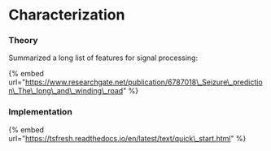 # Characterization

### Theory

Summarized a long list of features for signal processing: 

{% embed url="https://www.researchgate.net/publication/6787018\_Seizure\_prediction\_The\_long\_and\_winding\_road" %}



### Implementation



{% embed url="https://tsfresh.readthedocs.io/en/latest/text/quick\_start.html" %}







